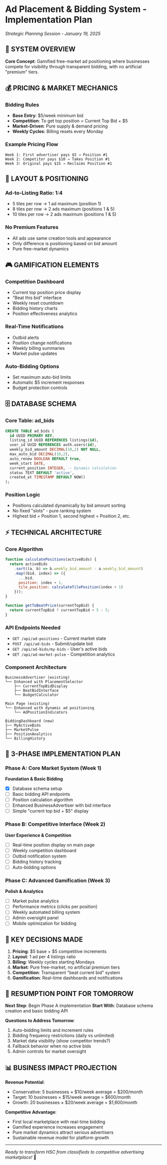 # Ad Placement & Bidding System - Implementation Plan

*Strategic Planning Session - January 19, 2025*

## 🎯 SYSTEM OVERVIEW

**Core Concept**: Gamified free-market ad positioning where businesses compete for visibility through transparent bidding, with no artificial "premium" tiers.

## 💰 PRICING & MARKET MECHANICS

### Bidding Rules
- **Base Entry**: $5/week minimum bid
- **Competition**: To get top position = Current Top Bid + $5
- **Market-Driven**: Pure supply & demand pricing
- **Weekly Cycles**: Billing resets every Monday

### Example Pricing Flow
```
Week 1: First advertiser pays $5 → Position #1
Week 2: Competitor pays $10 → Takes Position #1
Week 3: Original pays $15 → Reclaims Position #1
```

## 📐 LAYOUT & POSITIONING

### Ad-to-Listing Ratio: 1:4
- 5 tiles per row → 1 ad maximum (position 1)
- 8 tiles per row → 2 ads maximum (positions 1 & 5)  
- 10 tiles per row → 2 ads maximum (positions 1 & 5)

### No Premium Features
- All ads use same creation tools and appearance
- Only difference is positioning based on bid amount
- Pure free-market dynamics

## 🎮 GAMIFICATION ELEMENTS

### Competition Dashboard
- Current top position price display
- "Beat this bid" interface
- Weekly reset countdown
- Bidding history charts
- Position effectiveness analytics

### Real-Time Notifications
- Outbid alerts
- Position change notifications  
- Weekly billing summaries
- Market pulse updates

### Auto-Bidding Options
- Set maximum auto-bid limits
- Automatic $5 increment responses
- Budget protection controls

## 🗄️ DATABASE SCHEMA

### Core Table: ad_bids
```sql
CREATE TABLE ad_bids (
  id UUID PRIMARY KEY,
  listing_id UUID REFERENCES listings(id),
  user_id UUID REFERENCES auth.users(id),
  weekly_bid_amount DECIMAL(10,2) NOT NULL,
  max_auto_bid DECIMAL(10,2),
  auto_renew BOOLEAN DEFAULT true,
  week_start DATE,
  current_position INTEGER, -- Dynamic calculation
  status TEXT DEFAULT 'active',
  created_at TIMESTAMP DEFAULT NOW()
);
```

### Position Logic
- Positions calculated dynamically by bid amount sorting
- No fixed "slots" - pure ranking system
- Highest bid = Position 1, second highest = Position 2, etc.

## ⚡ TECHNICAL ARCHITECTURE

### Core Algorithm
```javascript
function calculatePositions(activeBids) {
  return activeBids
    .sort((a, b) => b.weekly_bid_amount - a.weekly_bid_amount)
    .map((bid, index) => ({
      ...bid,
      position: index + 1,
      tile_position: calculateTilePosition(index + 1)
    }));
}

function getToBeatPrice(currentTopBid) {
  return currentTopBid ? currentTopBid + 5 : 5;
}
```

### API Endpoints Needed
- `GET /api/ad-positions` - Current market state
- `POST /api/ad-bids` - Submit/update bid
- `GET /api/ad-bids/my-bids` - User's active bids
- `GET /api/ad-market-pulse` - Competition analytics

### Component Architecture
```
BusinessAdvertiser (existing)
└── Enhanced with PlacementSelector
    ├── CurrentTopBidDisplay
    ├── BeatBidInterface  
    └── BudgetCalculator

Main Page (existing)
└── Enhanced with dynamic ad positioning
    └── AdPositionIndicators

BiddingDashboard (new)
├── MyActiveBids
├── MarketPulse
├── PositionAnalytics
└── BillingHistory
```

## 🚦 3-PHASE IMPLEMENTATION PLAN

### Phase A: Core Market System (Week 1)
**Foundation & Basic Bidding**
- [x] Database schema setup
- [ ] Basic bidding API endpoints
- [ ] Position calculation algorithm  
- [ ] Enhanced BusinessAdvertiser with bid interface
- [ ] Simple "current top bid + $5" display

### Phase B: Competitive Interface (Week 2)  
**User Experience & Competition**
- [ ] Real-time position display on main page
- [ ] Weekly competition dashboard
- [ ] Outbid notification system
- [ ] Bidding history tracking
- [ ] Auto-bidding options

### Phase C: Advanced Gamification (Week 3)
**Polish & Analytics**
- [ ] Market pulse analytics
- [ ] Performance metrics (clicks per position)
- [ ] Weekly automated billing system
- [ ] Admin oversight panel
- [ ] Mobile optimization for bidding

## 🎲 KEY DECISIONS MADE

1. **Pricing**: $5 base + $5 competitive increments
2. **Layout**: 1 ad per 4 listings ratio
3. **Billing**: Weekly cycles starting Mondays
4. **Market**: Pure free-market, no artificial premium tiers
5. **Competition**: Transparent "beat current bid" system
6. **Gamification**: Real-time dashboards and notifications

## 🚀 RESUMPTION POINT FOR TOMORROW

**Next Step**: Begin Phase A implementation
**Start With**: Database schema creation and basic bidding API

**Questions to Address Tomorrow**:
1. Auto-bidding limits and increment rules
2. Bidding frequency restrictions (daily vs unlimited)
3. Market data visibility (show competitor trends?)
4. Fallback behavior when no active bids
5. Admin controls for market oversight

## 📊 BUSINESS IMPACT PROJECTION

**Revenue Potential**:
- Conservative: 5 businesses × $10/week average = $200/month
- Target: 10 businesses × $15/week average = $600/month
- Growth: 20 businesses × $20/week average = $1,600/month

**Competitive Advantage**:
- First local marketplace with real-time bidding
- Gamified experience increases engagement
- Pure market dynamics attract serious advertisers
- Sustainable revenue model for platform growth

---
*Ready to transform HSC from classifieds to competitive advertising marketplace!* 🎯 